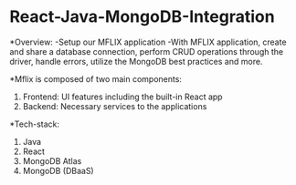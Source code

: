 # React-Java-MongoDB-Integration


*Overview:
-Setup our MFLIX application 
-With MFLIX application, create and share a database connection, perform CRUD operations through the driver, handle errors, utilize the MongoDB best practices and more.

*Mflix is composed of two main components:
1. Frontend: UI features including the built-in React app
2. Backend: Necessary services to the applications

*Tech-stack:
1. Java
2. React
3. MongoDB Atlas
4. MongoDB (DBaaS)

